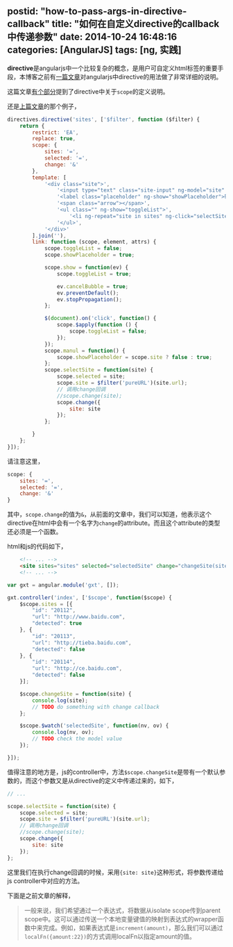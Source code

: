 postid: "how-to-pass-args-in-directive-callback"
title: "如何在自定义directive的callback中传递参数"
date: 2014-10-24 16:48:16
categories: [AngularJS]
tags: [ng, 实践]
---

**directive**是angularjs中一个比较复杂的概念，是用户可自定义html标签的重要手段，本博客之前有[一篇文章](http://blog.gejiawen.com/2014/07/16/usage-for-angularjs-directive/)对angularjs中directive的用法做了非常详细的说明。

这篇文章[有个部分](http://blog.gejiawen.com/2014/07/16/usage-for-angularjs-directive/#关于scope)提到了directive中关于`scope`的定义说明。

还是[上篇文章](http://blog.gejiawen.com/2014/10/24/how-to-use-custom-filter-in-custom-directive/)的那个例子，

```javascript
directives.directive('sites', ['$filter', function ($filter) {
    return {
        restrict: 'EA',
        replace: true,
        scope: {
            sites: '=',
            selected: '=',
            change: '&'
        },
        template: [
            '<div class="site">',
                '<input type="text" class="site-input" ng-model="site" ng-change="manul()" ng-click="show($event)">',
                '<label class="placeholder" ng-show="showPlaceholder">输入网站url，如：www.baidu.com</label>',
                '<span class="arrow"></span>',
                '<ul class="" ng-show="toggleList">',
                    '<li ng-repeat="site in sites" ng-click="selectSite(site)">[[site.url | pureURL]]</li>',
                '</ul>',
            '</div>'
        ].join(''),
        link: function (scope, element, attrs) {
            scope.toggleList = false;
            scope.showPlaceholder = true;

            scope.show = function(ev) {
                scope.toggleList = true;

                ev.cancelBubble = true;
                ev.preventDefault();
                ev.stopPropagation();
            };

            $(document).on('click', function() {
                scope.$apply(function () {
                    scope.toggleList = false;
                });
            });
            scope.manul = function() {
                scope.showPlaceholder = scope.site ? false : true;
            };
            scope.selectSite = function(site) {
                scope.selected = site;
                scope.site = $filter('pureURL')(site.url);
                // 调用change回调
                //scope.change(site);
                scope.change({
                    site: site
                });
            };

        }
    };
}]);
```

请注意这里，

```javascript
scope: {
    sites: '=',
    selected: '=',
    change: '&'
}
```

其中，`scope.change`的值为`&`，从前面的文章中，我们可以知道，他表示这个directive在html中会有一个名字为`change`的attribute。而且这个attribute的类型还必须是一个函数。

html和js的代码如下，

```html
    <!-- ... -->
    <site sites="sites" selected="selectedSite" change="changeSite(site)"></site>
    <!-- ... -->
```

```javascript
var gxt = angular.module('gxt', []);

gxt.controller('index', ['$scope', function($scope) {
    $scope.sites = [{
        "id": "20112",
        "url": "http://www.baidu.com",
        "detected": true
    }, {
        "id": "20113",
        "url": "http://tieba.baidu.com",
        "detected": false
    }, {
        "id": "20114",
        "url": "http://ce.baidu.com",
        "detected": false
    }];

    $scope.changeSite = function(site) {
        console.log(site);
        // TODO do something with change callback
    };

    $scope.$watch('selectedSite', function(nv, ov) {
        console.log(nv, ov);
        // TODO check the model value
    });

}]);
```

值得注意的地方是，js的controller中，方法`$scope.changeSite`是带有一个默认参数的，而这个参数又是从directive的定义中传递过来的，如下，

```javascript
// ...

scope.selectSite = function(site) {
    scope.selected = site;
    scope.site = $filter('pureURL')(site.url);
    // 调用change回调
    //scope.change(site);
    scope.change({
        site: site
    });
};
```

这里我们在执行change回调的时候，采用`{site: site}`这种形式，将参数传递给js controller中对应的方法。

下面是之前文章的解释，

> 一般来说，我们希望通过一个表达式，将数据从isolate scope传到parent scope中。这可以通过传送一个本地变量键值的映射到表达式的wrapper函数中来完成。例如，如果表达式是`increment(amount)`，那么我们可以通过`localFn({amount:22})`的方式调用localFn以指定amount的值。


